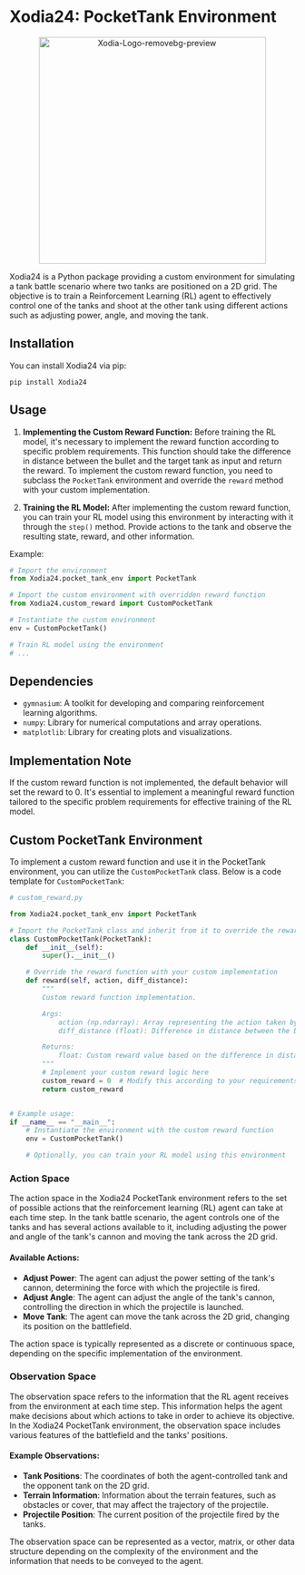 # Xodia24: PocketTank Environment

<p  align="center">
<img src="https://i.ibb.co/P4nyZNv/Xodia-Logo-removebg-preview.png" alt="Xodia-Logo-removebg-preview" border="0" width="400px">
</p>
  

Xodia24 is a Python package providing a custom environment for simulating a tank battle scenario where two tanks are positioned on a 2D grid. The objective is to train a Reinforcement Learning (RL) agent to effectively control one of the tanks and shoot at the other tank using different actions such as adjusting power, angle, and moving the tank.

## Installation

You can install Xodia24 via pip:

```
pip install Xodia24
```

## Usage

1. **Implementing the Custom Reward Function:**
   Before training the RL model, it's necessary to implement the reward function according to specific problem requirements. This function should take the difference in distance between the bullet and the target tank as input and return the reward. To implement the custom reward function, you need to subclass the `PocketTank` environment and override the `reward` method with your custom implementation.

2. **Training the RL Model:**
   After implementing the custom reward function, you can train your RL model using this environment by interacting with it through the `step()` method. Provide actions to the tank and observe the resulting state, reward, and other information.

Example:
```python
# Import the environment
from Xodia24.pocket_tank_env import PocketTank

# Import the custom environment with overridden reward function
from Xodia24.custom_reward import CustomPocketTank

# Instantiate the custom environment
env = CustomPocketTank()

# Train RL model using the environment
# ...
```


## Dependencies

- `gymnasium`: A toolkit for developing and comparing reinforcement learning algorithms.
- `numpy`: Library for numerical computations and array operations.
- `matplotlib`: Library for creating plots and visualizations.

## Implementation Note

If the custom reward function is not implemented, the default behavior will set the reward to 0. It's essential to implement a meaningful reward function tailored to the specific problem requirements for effective training of the RL model.

## Custom PocketTank Environment

To implement a custom reward function and use it in the PocketTank environment, you can utilize the `CustomPocketTank` class. Below is a code template for `CustomPocketTank`:

```python
# custom_reward.py

from Xodia24.pocket_tank_env import PocketTank

# Import the PocketTank class and inherit from it to override the reward function
class CustomPocketTank(PocketTank):
    def __init__(self):
        super().__init__()

    # Override the reward function with your custom implementation
    def reward(self, action, diff_distance):
        """
        Custom reward function implementation.

        Args:
            action (np.ndarray): Array representing the action taken by the agent.
            diff_distance (float): Difference in distance between the bullet and the target tank.

        Returns:
            float: Custom reward value based on the difference in distance.
        """
        # Implement your custom reward logic here
        custom_reward = 0  # Modify this according to your requirements
        return custom_reward


# Example usage:
if __name__ == "__main__":
    # Instantiate the environment with the custom reward function
    env = CustomPocketTank()

    # Optionally, you can train your RL model using this environment
```

### Action Space

The action space in the Xodia24 PocketTank environment refers to the set of possible actions that the reinforcement learning (RL) agent can take at each time step. In the tank battle scenario, the agent controls one of the tanks and has several actions available to it, including adjusting the power and angle of the tank's cannon and moving the tank across the 2D grid.

#### Available Actions:
- **Adjust Power**: The agent can adjust the power setting of the tank's cannon, determining the force with which the projectile is fired.
- **Adjust Angle**: The agent can adjust the angle of the tank's cannon, controlling the direction in which the projectile is launched.
- **Move Tank**: The agent can move the tank across the 2D grid, changing its position on the battlefield.

The action space is typically represented as a discrete or continuous space, depending on the specific implementation of the environment.

### Observation Space

The observation space refers to the information that the RL agent receives from the environment at each time step. This information helps the agent make decisions about which actions to take in order to achieve its objective. In the Xodia24 PocketTank environment, the observation space includes various features of the battlefield and the tanks' positions.

#### Example Observations:
- **Tank Positions**: The coordinates of both the agent-controlled tank and the opponent tank on the 2D grid.
- **Terrain Information**: Information about the terrain features, such as obstacles or cover, that may affect the trajectory of the projectile.
- **Projectile Position**: The current position of the projectile fired by the tanks.

The observation space can be represented as a vector, matrix, or other data structure depending on the complexity of the environment and the information that needs to be conveyed to the agent.


